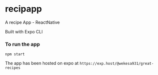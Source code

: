 # recipapp
A recipe App - ReactNative

Built with Expo CLI

### To run the app
```
npm start
```
The app has been hosted on expo at `https://exp.host/@wekesa931/great-recipes`
